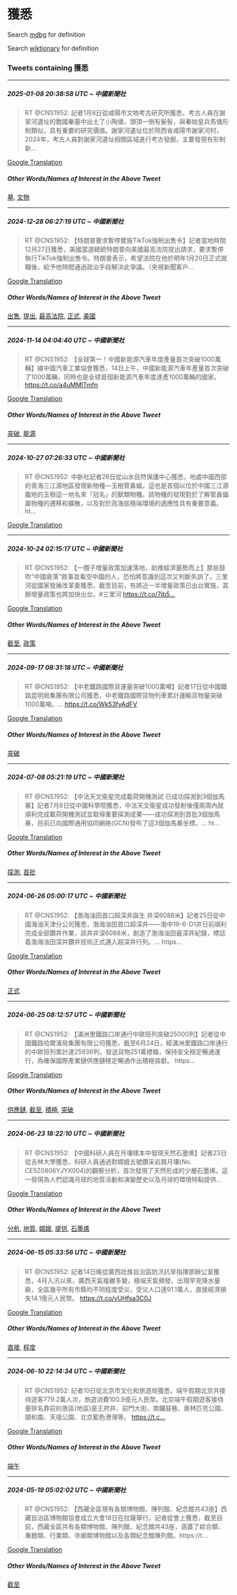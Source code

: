 # 獲悉

Search [mdbg](https://www.mdbg.net/chinese/dictionary?page=worddict&wdrst=0&wdqb=獲悉) for definition

Search [wiktionary](https://en.wiktionary.org/wiki/獲悉) for definition

### Tweets containing 獲悉

___
##### 2025-01-08 20:38:58 UTC ~ 中國新聞社
> RT @CNS1952: 記者1月8日從咸陽市文物考古研究所獲悉，考古人員在謝家河遺址的戰國秦墓中出土了小陶俑，頭頂一側有髮髻，與秦始皇兵馬俑形制類似，具有重要的研究價值。謝家河遺址位於陝西省咸陽市謝家河村，2024年，考古人員對謝家河遺址相關區域進行考古發掘，主要發現有形制新…

[Google Translation](https://translate.google.com/?hi=en&tab=TT&sl=zh-CN&tl=en&op=translate&text=RT+%40CNS1952%3A+%E8%A8%98%E8%80%851%E6%9C%888%E6%97%A5%E5%BE%9E%E5%92%B8%E9%99%BD%E5%B8%82%E6%96%87%E7%89%A9%E8%80%83%E5%8F%A4%E7%A0%94%E7%A9%B6%E6%89%80%E7%8D%B2%E6%82%89%EF%BC%8C%E8%80%83%E5%8F%A4%E4%BA%BA%E5%93%A1%E5%9C%A8%E8%AC%9D%E5%AE%B6%E6%B2%B3%E9%81%BA%E5%9D%80%E7%9A%84%E6%88%B0%E5%9C%8B%E7%A7%A6%E5%A2%93%E4%B8%AD%E5%87%BA%E5%9C%9F%E4%BA%86%E5%B0%8F%E9%99%B6%E4%BF%91%EF%BC%8C%E9%A0%AD%E9%A0%82%E4%B8%80%E5%81%B4%E6%9C%89%E9%AB%AE%E9%AB%BB%EF%BC%8C%E8%88%87%E7%A7%A6%E5%A7%8B%E7%9A%87%E5%85%B5%E9%A6%AC%E4%BF%91%E5%BD%A2%E5%88%B6%E9%A1%9E%E4%BC%BC%EF%BC%8C%E5%85%B7%E6%9C%89%E9%87%8D%E8%A6%81%E7%9A%84%E7%A0%94%E7%A9%B6%E5%83%B9%E5%80%BC%E3%80%82%E8%AC%9D%E5%AE%B6%E6%B2%B3%E9%81%BA%E5%9D%80%E4%BD%8D%E6%96%BC%E9%99%9D%E8%A5%BF%E7%9C%81%E5%92%B8%E9%99%BD%E5%B8%82%E8%AC%9D%E5%AE%B6%E6%B2%B3%E6%9D%91%EF%BC%8C2024%E5%B9%B4%EF%BC%8C%E8%80%83%E5%8F%A4%E4%BA%BA%E5%93%A1%E5%B0%8D%E8%AC%9D%E5%AE%B6%E6%B2%B3%E9%81%BA%E5%9D%80%E7%9B%B8%E9%97%9C%E5%8D%80%E5%9F%9F%E9%80%B2%E8%A1%8C%E8%80%83%E5%8F%A4%E7%99%BC%E6%8E%98%EF%BC%8C%E4%B8%BB%E8%A6%81%E7%99%BC%E7%8F%BE%E6%9C%89%E5%BD%A2%E5%88%B6%E6%96%B0%E2%80%A6)
##### Other Words/Names of Interest in the Above Tweet
[墓](墓.md), [文物](文物.md)
___
##### 2024-12-28 06:27:19 UTC ~ 中國新聞社
> RT @CNS1952: 【特朗普要求暫停實施TikTok強制出售令】記者當地時間12月27日獲悉，美國當選總統特朗普向美國最高法院提出請求，要求暫停執行TikTok強制出售令。特朗普表示，希望法院在他於明年1月20日正式就職後，給予他時間通過政治手段解決此爭議。（央視新聞客戶…

[Google Translation](https://translate.google.com/?hi=en&tab=TT&sl=zh-CN&tl=en&op=translate&text=RT+%40CNS1952%3A+%E3%80%90%E7%89%B9%E6%9C%97%E6%99%AE%E8%A6%81%E6%B1%82%E6%9A%AB%E5%81%9C%E5%AF%A6%E6%96%BDTikTok%E5%BC%B7%E5%88%B6%E5%87%BA%E5%94%AE%E4%BB%A4%E3%80%91%E8%A8%98%E8%80%85%E7%95%B6%E5%9C%B0%E6%99%82%E9%96%9312%E6%9C%8827%E6%97%A5%E7%8D%B2%E6%82%89%EF%BC%8C%E7%BE%8E%E5%9C%8B%E7%95%B6%E9%81%B8%E7%B8%BD%E7%B5%B1%E7%89%B9%E6%9C%97%E6%99%AE%E5%90%91%E7%BE%8E%E5%9C%8B%E6%9C%80%E9%AB%98%E6%B3%95%E9%99%A2%E6%8F%90%E5%87%BA%E8%AB%8B%E6%B1%82%EF%BC%8C%E8%A6%81%E6%B1%82%E6%9A%AB%E5%81%9C%E5%9F%B7%E8%A1%8CTikTok%E5%BC%B7%E5%88%B6%E5%87%BA%E5%94%AE%E4%BB%A4%E3%80%82%E7%89%B9%E6%9C%97%E6%99%AE%E8%A1%A8%E7%A4%BA%EF%BC%8C%E5%B8%8C%E6%9C%9B%E6%B3%95%E9%99%A2%E5%9C%A8%E4%BB%96%E6%96%BC%E6%98%8E%E5%B9%B41%E6%9C%8820%E6%97%A5%E6%AD%A3%E5%BC%8F%E5%B0%B1%E8%81%B7%E5%BE%8C%EF%BC%8C%E7%B5%A6%E4%BA%88%E4%BB%96%E6%99%82%E9%96%93%E9%80%9A%E9%81%8E%E6%94%BF%E6%B2%BB%E6%89%8B%E6%AE%B5%E8%A7%A3%E6%B1%BA%E6%AD%A4%E7%88%AD%E8%AD%B0%E3%80%82%EF%BC%88%E5%A4%AE%E8%A6%96%E6%96%B0%E8%81%9E%E5%AE%A2%E6%88%B6%E2%80%A6)
##### Other Words/Names of Interest in the Above Tweet
[出售](出售.md), [提出](提出.md), [最高法院](最高法院.md), [正式](正式.md), [美國](美國.md)
___
##### 2024-11-14 04:04:40 UTC ~ 中國新聞社
> RT @CNS1952: 【全球第一！中國新能源汽車年度產量首次突破1000萬輛】據中國汽車工業協會獲悉，14日上午，中國新能源汽車年產量首次突破了1000萬輛，同時也是全球首個新能源汽車年度達產1000萬輛的國家。 https://t.co/a4uMMlTmfn

[Google Translation](https://translate.google.com/?hi=en&tab=TT&sl=zh-CN&tl=en&op=translate&text=RT+%40CNS1952%3A+%E3%80%90%E5%85%A8%E7%90%83%E7%AC%AC%E4%B8%80%EF%BC%81%E4%B8%AD%E5%9C%8B%E6%96%B0%E8%83%BD%E6%BA%90%E6%B1%BD%E8%BB%8A%E5%B9%B4%E5%BA%A6%E7%94%A2%E9%87%8F%E9%A6%96%E6%AC%A1%E7%AA%81%E7%A0%B41000%E8%90%AC%E8%BC%9B%E3%80%91%E6%93%9A%E4%B8%AD%E5%9C%8B%E6%B1%BD%E8%BB%8A%E5%B7%A5%E6%A5%AD%E5%8D%94%E6%9C%83%E7%8D%B2%E6%82%89%EF%BC%8C14%E6%97%A5%E4%B8%8A%E5%8D%88%EF%BC%8C%E4%B8%AD%E5%9C%8B%E6%96%B0%E8%83%BD%E6%BA%90%E6%B1%BD%E8%BB%8A%E5%B9%B4%E7%94%A2%E9%87%8F%E9%A6%96%E6%AC%A1%E7%AA%81%E7%A0%B4%E4%BA%861000%E8%90%AC%E8%BC%9B%EF%BC%8C%E5%90%8C%E6%99%82%E4%B9%9F%E6%98%AF%E5%85%A8%E7%90%83%E9%A6%96%E5%80%8B%E6%96%B0%E8%83%BD%E6%BA%90%E6%B1%BD%E8%BB%8A%E5%B9%B4%E5%BA%A6%E9%81%94%E7%94%A21000%E8%90%AC%E8%BC%9B%E7%9A%84%E5%9C%8B%E5%AE%B6%E3%80%82+https%3A%2F%2Ft.co%2Fa4uMMlTmfn)
##### Other Words/Names of Interest in the Above Tweet
[突破](突破.md), [能源](能源.md)
___
##### 2024-10-27 07:26:33 UTC ~ 中國新聞社
> RT @CNS1952: 中新社記者26日從山水自然保護中心獲悉，地處中國西部的青海三江源地區發現新物種—玉樹管鼻蝠，這也是首個以位於中國三江源腹地的玉樹這一地名來「冠名」的獸類物種。該物種的發現對於了解管鼻蝠屬物種的遷移和擴散，以及對於高海拔極端環境的適應性具有重要意義。ht…

[Google Translation](https://translate.google.com/?hi=en&tab=TT&sl=zh-CN&tl=en&op=translate&text=RT+%40CNS1952%3A+%E4%B8%AD%E6%96%B0%E7%A4%BE%E8%A8%98%E8%80%8526%E6%97%A5%E5%BE%9E%E5%B1%B1%E6%B0%B4%E8%87%AA%E7%84%B6%E4%BF%9D%E8%AD%B7%E4%B8%AD%E5%BF%83%E7%8D%B2%E6%82%89%EF%BC%8C%E5%9C%B0%E8%99%95%E4%B8%AD%E5%9C%8B%E8%A5%BF%E9%83%A8%E7%9A%84%E9%9D%92%E6%B5%B7%E4%B8%89%E6%B1%9F%E6%BA%90%E5%9C%B0%E5%8D%80%E7%99%BC%E7%8F%BE%E6%96%B0%E7%89%A9%E7%A8%AE%E2%80%94%E7%8E%89%E6%A8%B9%E7%AE%A1%E9%BC%BB%E8%9D%A0%EF%BC%8C%E9%80%99%E4%B9%9F%E6%98%AF%E9%A6%96%E5%80%8B%E4%BB%A5%E4%BD%8D%E6%96%BC%E4%B8%AD%E5%9C%8B%E4%B8%89%E6%B1%9F%E6%BA%90%E8%85%B9%E5%9C%B0%E7%9A%84%E7%8E%89%E6%A8%B9%E9%80%99%E4%B8%80%E5%9C%B0%E5%90%8D%E4%BE%86%E3%80%8C%E5%86%A0%E5%90%8D%E3%80%8D%E7%9A%84%E7%8D%B8%E9%A1%9E%E7%89%A9%E7%A8%AE%E3%80%82%E8%A9%B2%E7%89%A9%E7%A8%AE%E7%9A%84%E7%99%BC%E7%8F%BE%E5%B0%8D%E6%96%BC%E4%BA%86%E8%A7%A3%E7%AE%A1%E9%BC%BB%E8%9D%A0%E5%B1%AC%E7%89%A9%E7%A8%AE%E7%9A%84%E9%81%B7%E7%A7%BB%E5%92%8C%E6%93%B4%E6%95%A3%EF%BC%8C%E4%BB%A5%E5%8F%8A%E5%B0%8D%E6%96%BC%E9%AB%98%E6%B5%B7%E6%8B%94%E6%A5%B5%E7%AB%AF%E7%92%B0%E5%A2%83%E7%9A%84%E9%81%A9%E6%87%89%E6%80%A7%E5%85%B7%E6%9C%89%E9%87%8D%E8%A6%81%E6%84%8F%E7%BE%A9%E3%80%82ht%E2%80%A6)
___
##### 2024-10-24 02:15:17 UTC ~ 中國新聞社
> RT @CNS1952: 【一攬子增量政策加速落地，助推經濟蓄勢而上】那些鼓吹“中國衰落”敘事並看空中國的人，恐怕將意識到這次又判斷失誤了。三里河從國家發展改革委獲悉，截至目前，有將近一半增量政策已出台實施，其餘增量政策也將加快出台。#三里河 https://t.co/7ib5…

[Google Translation](https://translate.google.com/?hi=en&tab=TT&sl=zh-CN&tl=en&op=translate&text=RT+%40CNS1952%3A+%E3%80%90%E4%B8%80%E6%94%AC%E5%AD%90%E5%A2%9E%E9%87%8F%E6%94%BF%E7%AD%96%E5%8A%A0%E9%80%9F%E8%90%BD%E5%9C%B0%EF%BC%8C%E5%8A%A9%E6%8E%A8%E7%B6%93%E6%BF%9F%E8%93%84%E5%8B%A2%E8%80%8C%E4%B8%8A%E3%80%91%E9%82%A3%E4%BA%9B%E9%BC%93%E5%90%B9%E2%80%9C%E4%B8%AD%E5%9C%8B%E8%A1%B0%E8%90%BD%E2%80%9D%E6%95%98%E4%BA%8B%E4%B8%A6%E7%9C%8B%E7%A9%BA%E4%B8%AD%E5%9C%8B%E7%9A%84%E4%BA%BA%EF%BC%8C%E6%81%90%E6%80%95%E5%B0%87%E6%84%8F%E8%AD%98%E5%88%B0%E9%80%99%E6%AC%A1%E5%8F%88%E5%88%A4%E6%96%B7%E5%A4%B1%E8%AA%A4%E4%BA%86%E3%80%82%E4%B8%89%E9%87%8C%E6%B2%B3%E5%BE%9E%E5%9C%8B%E5%AE%B6%E7%99%BC%E5%B1%95%E6%94%B9%E9%9D%A9%E5%A7%94%E7%8D%B2%E6%82%89%EF%BC%8C%E6%88%AA%E8%87%B3%E7%9B%AE%E5%89%8D%EF%BC%8C%E6%9C%89%E5%B0%87%E8%BF%91%E4%B8%80%E5%8D%8A%E5%A2%9E%E9%87%8F%E6%94%BF%E7%AD%96%E5%B7%B2%E5%87%BA%E5%8F%B0%E5%AF%A6%E6%96%BD%EF%BC%8C%E5%85%B6%E9%A4%98%E5%A2%9E%E9%87%8F%E6%94%BF%E7%AD%96%E4%B9%9F%E5%B0%87%E5%8A%A0%E5%BF%AB%E5%87%BA%E5%8F%B0%E3%80%82%23%E4%B8%89%E9%87%8C%E6%B2%B3+https%3A%2F%2Ft.co%2F7ib5%E2%80%A6)
##### Other Words/Names of Interest in the Above Tweet
[截至](截至.md), [政策](政策.md)
___
##### 2024-09-17 08:31:18 UTC ~ 中國新聞社
> RT @CNS1952: 【中老鐵路國際貨運量突破1000萬噸】記者17日從中國鐵路昆明局集團有限公司獲悉，中老鐵路國際貨物列車累計運輸貨物量突破1000萬噸。… https://t.co/Wk53fyAdFV

[Google Translation](https://translate.google.com/?hi=en&tab=TT&sl=zh-CN&tl=en&op=translate&text=RT+%40CNS1952%3A+%E3%80%90%E4%B8%AD%E8%80%81%E9%90%B5%E8%B7%AF%E5%9C%8B%E9%9A%9B%E8%B2%A8%E9%81%8B%E9%87%8F%E7%AA%81%E7%A0%B41000%E8%90%AC%E5%99%B8%E3%80%91%E8%A8%98%E8%80%8517%E6%97%A5%E5%BE%9E%E4%B8%AD%E5%9C%8B%E9%90%B5%E8%B7%AF%E6%98%86%E6%98%8E%E5%B1%80%E9%9B%86%E5%9C%98%E6%9C%89%E9%99%90%E5%85%AC%E5%8F%B8%E7%8D%B2%E6%82%89%EF%BC%8C%E4%B8%AD%E8%80%81%E9%90%B5%E8%B7%AF%E5%9C%8B%E9%9A%9B%E8%B2%A8%E7%89%A9%E5%88%97%E8%BB%8A%E7%B4%AF%E8%A8%88%E9%81%8B%E8%BC%B8%E8%B2%A8%E7%89%A9%E9%87%8F%E7%AA%81%E7%A0%B41000%E8%90%AC%E5%99%B8%E3%80%82%E2%80%A6+https%3A%2F%2Ft.co%2FWk53fyAdFV)
##### Other Words/Names of Interest in the Above Tweet
[突破](突破.md)
___
##### 2024-07-08 05:21:19 UTC ~ 中國新聞社
> RT @CNS1952: 【中法天文衛星完成載荷開機測試 已成功探測到3個伽馬暴】記者7月8日從中國科學院獲悉，中法天文衛星成功發射後僅兩周內就順利完成載荷開機測試並取得重要探測成果——成功探測到首批3個伽馬暴，目前已向國際通用協同網絡(GCN)發布了這3個伽馬暴坐標。… ht…

[Google Translation](https://translate.google.com/?hi=en&tab=TT&sl=zh-CN&tl=en&op=translate&text=RT+%40CNS1952%3A+%E3%80%90%E4%B8%AD%E6%B3%95%E5%A4%A9%E6%96%87%E8%A1%9B%E6%98%9F%E5%AE%8C%E6%88%90%E8%BC%89%E8%8D%B7%E9%96%8B%E6%A9%9F%E6%B8%AC%E8%A9%A6+%E5%B7%B2%E6%88%90%E5%8A%9F%E6%8E%A2%E6%B8%AC%E5%88%B03%E5%80%8B%E4%BC%BD%E9%A6%AC%E6%9A%B4%E3%80%91%E8%A8%98%E8%80%857%E6%9C%888%E6%97%A5%E5%BE%9E%E4%B8%AD%E5%9C%8B%E7%A7%91%E5%AD%B8%E9%99%A2%E7%8D%B2%E6%82%89%EF%BC%8C%E4%B8%AD%E6%B3%95%E5%A4%A9%E6%96%87%E8%A1%9B%E6%98%9F%E6%88%90%E5%8A%9F%E7%99%BC%E5%B0%84%E5%BE%8C%E5%83%85%E5%85%A9%E5%91%A8%E5%85%A7%E5%B0%B1%E9%A0%86%E5%88%A9%E5%AE%8C%E6%88%90%E8%BC%89%E8%8D%B7%E9%96%8B%E6%A9%9F%E6%B8%AC%E8%A9%A6%E4%B8%A6%E5%8F%96%E5%BE%97%E9%87%8D%E8%A6%81%E6%8E%A2%E6%B8%AC%E6%88%90%E6%9E%9C%E2%80%94%E2%80%94%E6%88%90%E5%8A%9F%E6%8E%A2%E6%B8%AC%E5%88%B0%E9%A6%96%E6%89%B93%E5%80%8B%E4%BC%BD%E9%A6%AC%E6%9A%B4%EF%BC%8C%E7%9B%AE%E5%89%8D%E5%B7%B2%E5%90%91%E5%9C%8B%E9%9A%9B%E9%80%9A%E7%94%A8%E5%8D%94%E5%90%8C%E7%B6%B2%E7%B5%A1%28GCN%29%E7%99%BC%E5%B8%83%E4%BA%86%E9%80%993%E5%80%8B%E4%BC%BD%E9%A6%AC%E6%9A%B4%E5%9D%90%E6%A8%99%E3%80%82%E2%80%A6+ht%E2%80%A6)
##### Other Words/Names of Interest in the Above Tweet
[探測](探測.md), [首批](首批.md)
___
##### 2024-06-26 05:00:17 UTC ~ 中國新聞社
> RT @CNS1952: 【渤海油田首口超深井誕生 井深6088米】記者25日從中國海油天津分公司獲悉，渤海油田首口超深井——渤中19-6-D1井日前順利完成全部鑽井作業，該井井深6088米，創造了渤海油田最深井紀錄，標誌着渤海油田深井鑽井技術正式邁入超深井行列。… https…

[Google Translation](https://translate.google.com/?hi=en&tab=TT&sl=zh-CN&tl=en&op=translate&text=RT+%40CNS1952%3A+%E3%80%90%E6%B8%A4%E6%B5%B7%E6%B2%B9%E7%94%B0%E9%A6%96%E5%8F%A3%E8%B6%85%E6%B7%B1%E4%BA%95%E8%AA%95%E7%94%9F+%E4%BA%95%E6%B7%B16088%E7%B1%B3%E3%80%91%E8%A8%98%E8%80%8525%E6%97%A5%E5%BE%9E%E4%B8%AD%E5%9C%8B%E6%B5%B7%E6%B2%B9%E5%A4%A9%E6%B4%A5%E5%88%86%E5%85%AC%E5%8F%B8%E7%8D%B2%E6%82%89%EF%BC%8C%E6%B8%A4%E6%B5%B7%E6%B2%B9%E7%94%B0%E9%A6%96%E5%8F%A3%E8%B6%85%E6%B7%B1%E4%BA%95%E2%80%94%E2%80%94%E6%B8%A4%E4%B8%AD19-6-D1%E4%BA%95%E6%97%A5%E5%89%8D%E9%A0%86%E5%88%A9%E5%AE%8C%E6%88%90%E5%85%A8%E9%83%A8%E9%91%BD%E4%BA%95%E4%BD%9C%E6%A5%AD%EF%BC%8C%E8%A9%B2%E4%BA%95%E4%BA%95%E6%B7%B16088%E7%B1%B3%EF%BC%8C%E5%89%B5%E9%80%A0%E4%BA%86%E6%B8%A4%E6%B5%B7%E6%B2%B9%E7%94%B0%E6%9C%80%E6%B7%B1%E4%BA%95%E7%B4%80%E9%8C%84%EF%BC%8C%E6%A8%99%E8%AA%8C%E7%9D%80%E6%B8%A4%E6%B5%B7%E6%B2%B9%E7%94%B0%E6%B7%B1%E4%BA%95%E9%91%BD%E4%BA%95%E6%8A%80%E8%A1%93%E6%AD%A3%E5%BC%8F%E9%82%81%E5%85%A5%E8%B6%85%E6%B7%B1%E4%BA%95%E8%A1%8C%E5%88%97%E3%80%82%E2%80%A6+https%E2%80%A6)
##### Other Words/Names of Interest in the Above Tweet
[正式](正式.md)
___
##### 2024-06-25 08:12:57 UTC ~ 中國新聞社
> RT @CNS1952: 【滿洲里鐵路口岸通行中歐班列突破25000列】記者從中國鐵路哈爾濱局集團有限公司獲悉，截至6月24日，經滿洲里鐵路口岸通行的中歐班列累計達25936列，發送貨物251萬標箱，保持安全穩定暢通運行，為確保國際產業鏈供應鏈穩定暢通作出積極貢獻。 https…

[Google Translation](https://translate.google.com/?hi=en&tab=TT&sl=zh-CN&tl=en&op=translate&text=RT+%40CNS1952%3A+%E3%80%90%E6%BB%BF%E6%B4%B2%E9%87%8C%E9%90%B5%E8%B7%AF%E5%8F%A3%E5%B2%B8%E9%80%9A%E8%A1%8C%E4%B8%AD%E6%AD%90%E7%8F%AD%E5%88%97%E7%AA%81%E7%A0%B425000%E5%88%97%E3%80%91%E8%A8%98%E8%80%85%E5%BE%9E%E4%B8%AD%E5%9C%8B%E9%90%B5%E8%B7%AF%E5%93%88%E7%88%BE%E6%BF%B1%E5%B1%80%E9%9B%86%E5%9C%98%E6%9C%89%E9%99%90%E5%85%AC%E5%8F%B8%E7%8D%B2%E6%82%89%EF%BC%8C%E6%88%AA%E8%87%B36%E6%9C%8824%E6%97%A5%EF%BC%8C%E7%B6%93%E6%BB%BF%E6%B4%B2%E9%87%8C%E9%90%B5%E8%B7%AF%E5%8F%A3%E5%B2%B8%E9%80%9A%E8%A1%8C%E7%9A%84%E4%B8%AD%E6%AD%90%E7%8F%AD%E5%88%97%E7%B4%AF%E8%A8%88%E9%81%9425936%E5%88%97%EF%BC%8C%E7%99%BC%E9%80%81%E8%B2%A8%E7%89%A9251%E8%90%AC%E6%A8%99%E7%AE%B1%EF%BC%8C%E4%BF%9D%E6%8C%81%E5%AE%89%E5%85%A8%E7%A9%A9%E5%AE%9A%E6%9A%A2%E9%80%9A%E9%81%8B%E8%A1%8C%EF%BC%8C%E7%82%BA%E7%A2%BA%E4%BF%9D%E5%9C%8B%E9%9A%9B%E7%94%A2%E6%A5%AD%E9%8F%88%E4%BE%9B%E6%87%89%E9%8F%88%E7%A9%A9%E5%AE%9A%E6%9A%A2%E9%80%9A%E4%BD%9C%E5%87%BA%E7%A9%8D%E6%A5%B5%E8%B2%A2%E7%8D%BB%E3%80%82+https%E2%80%A6)
##### Other Words/Names of Interest in the Above Tweet
[供應鏈](供應鏈.md), [截至](截至.md), [積極](積極.md), [突破](突破.md)
___
##### 2024-06-23 18:22:10 UTC ~ 中國新聞社
> RT @CNS1952: 【中國科研人員在月壤樣本中發現天然石墨烯】記者23日從吉林大學獲悉，科研人員通過對嫦娥五號鑽采岩屑月壤(No. CE5Z0806YJYX004)的觀察分析，首次發現了天然形成的少層石墨烯。這一發現為人們認識月球的地質活動和演變歷史以及月球的環境特點提供…

[Google Translation](https://translate.google.com/?hi=en&tab=TT&sl=zh-CN&tl=en&op=translate&text=RT+%40CNS1952%3A+%E3%80%90%E4%B8%AD%E5%9C%8B%E7%A7%91%E7%A0%94%E4%BA%BA%E5%93%A1%E5%9C%A8%E6%9C%88%E5%A3%A4%E6%A8%A3%E6%9C%AC%E4%B8%AD%E7%99%BC%E7%8F%BE%E5%A4%A9%E7%84%B6%E7%9F%B3%E5%A2%A8%E7%83%AF%E3%80%91%E8%A8%98%E8%80%8523%E6%97%A5%E5%BE%9E%E5%90%89%E6%9E%97%E5%A4%A7%E5%AD%B8%E7%8D%B2%E6%82%89%EF%BC%8C%E7%A7%91%E7%A0%94%E4%BA%BA%E5%93%A1%E9%80%9A%E9%81%8E%E5%B0%8D%E5%AB%A6%E5%A8%A5%E4%BA%94%E8%99%9F%E9%91%BD%E9%87%87%E5%B2%A9%E5%B1%91%E6%9C%88%E5%A3%A4%28No.+CE5Z0806YJYX004%29%E7%9A%84%E8%A7%80%E5%AF%9F%E5%88%86%E6%9E%90%EF%BC%8C%E9%A6%96%E6%AC%A1%E7%99%BC%E7%8F%BE%E4%BA%86%E5%A4%A9%E7%84%B6%E5%BD%A2%E6%88%90%E7%9A%84%E5%B0%91%E5%B1%A4%E7%9F%B3%E5%A2%A8%E7%83%AF%E3%80%82%E9%80%99%E4%B8%80%E7%99%BC%E7%8F%BE%E7%82%BA%E4%BA%BA%E5%80%91%E8%AA%8D%E8%AD%98%E6%9C%88%E7%90%83%E7%9A%84%E5%9C%B0%E8%B3%AA%E6%B4%BB%E5%8B%95%E5%92%8C%E6%BC%94%E8%AE%8A%E6%AD%B7%E5%8F%B2%E4%BB%A5%E5%8F%8A%E6%9C%88%E7%90%83%E7%9A%84%E7%92%B0%E5%A2%83%E7%89%B9%E9%BB%9E%E6%8F%90%E4%BE%9B%E2%80%A6)
##### Other Words/Names of Interest in the Above Tweet
[分析](分析.md), [地質](地質.md), [嫦娥](嫦娥.md), [提供](提供.md), [石墨烯](石墨烯.md)
___
##### 2024-06-15 05:33:56 UTC ~ 中國新聞社
> RT @CNS1952: 記者14日晚從廣西壯族自治區防汛抗旱指揮部辦公室獲悉，4月入汛以來，廣西天氣複雜多變，極端天氣頻發，出現罕見降水量級，全區幾乎所有市縣均不同程度受災，受災人口達91.1萬人，直接經濟損失14.1億元人民幣。 https://t.co/vUHfsa3C0J

[Google Translation](https://translate.google.com/?hi=en&tab=TT&sl=zh-CN&tl=en&op=translate&text=RT+%40CNS1952%3A+%E8%A8%98%E8%80%8514%E6%97%A5%E6%99%9A%E5%BE%9E%E5%BB%A3%E8%A5%BF%E5%A3%AF%E6%97%8F%E8%87%AA%E6%B2%BB%E5%8D%80%E9%98%B2%E6%B1%9B%E6%8A%97%E6%97%B1%E6%8C%87%E6%8F%AE%E9%83%A8%E8%BE%A6%E5%85%AC%E5%AE%A4%E7%8D%B2%E6%82%89%EF%BC%8C4%E6%9C%88%E5%85%A5%E6%B1%9B%E4%BB%A5%E4%BE%86%EF%BC%8C%E5%BB%A3%E8%A5%BF%E5%A4%A9%E6%B0%A3%E8%A4%87%E9%9B%9C%E5%A4%9A%E8%AE%8A%EF%BC%8C%E6%A5%B5%E7%AB%AF%E5%A4%A9%E6%B0%A3%E9%A0%BB%E7%99%BC%EF%BC%8C%E5%87%BA%E7%8F%BE%E7%BD%95%E8%A6%8B%E9%99%8D%E6%B0%B4%E9%87%8F%E7%B4%9A%EF%BC%8C%E5%85%A8%E5%8D%80%E5%B9%BE%E4%B9%8E%E6%89%80%E6%9C%89%E5%B8%82%E7%B8%A3%E5%9D%87%E4%B8%8D%E5%90%8C%E7%A8%8B%E5%BA%A6%E5%8F%97%E7%81%BD%EF%BC%8C%E5%8F%97%E7%81%BD%E4%BA%BA%E5%8F%A3%E9%81%9491.1%E8%90%AC%E4%BA%BA%EF%BC%8C%E7%9B%B4%E6%8E%A5%E7%B6%93%E6%BF%9F%E6%90%8D%E5%A4%B114.1%E5%84%84%E5%85%83%E4%BA%BA%E6%B0%91%E5%B9%A3%E3%80%82+https%3A%2F%2Ft.co%2FvUHfsa3C0J)
##### Other Words/Names of Interest in the Above Tweet
[直接](直接.md), [程度](程度.md)
___
##### 2024-06-10 22:14:34 UTC ~ 中國新聞社
> RT @CNS1952: 記者10日從北京市文化和旅遊局獲悉，端午假期北京共接待遊客779.2萬人次，旅遊消費100.9億元人民幣。北京端午假期遊客接待量排名靠前的景區(地區)是王府井、前門大街、南鑼鼓巷、奧林匹克公園、頤和園、天壇公園、北京藍色港灣等。 https://t.c…

[Google Translation](https://translate.google.com/?hi=en&tab=TT&sl=zh-CN&tl=en&op=translate&text=RT+%40CNS1952%3A+%E8%A8%98%E8%80%8510%E6%97%A5%E5%BE%9E%E5%8C%97%E4%BA%AC%E5%B8%82%E6%96%87%E5%8C%96%E5%92%8C%E6%97%85%E9%81%8A%E5%B1%80%E7%8D%B2%E6%82%89%EF%BC%8C%E7%AB%AF%E5%8D%88%E5%81%87%E6%9C%9F%E5%8C%97%E4%BA%AC%E5%85%B1%E6%8E%A5%E5%BE%85%E9%81%8A%E5%AE%A2779.2%E8%90%AC%E4%BA%BA%E6%AC%A1%EF%BC%8C%E6%97%85%E9%81%8A%E6%B6%88%E8%B2%BB100.9%E5%84%84%E5%85%83%E4%BA%BA%E6%B0%91%E5%B9%A3%E3%80%82%E5%8C%97%E4%BA%AC%E7%AB%AF%E5%8D%88%E5%81%87%E6%9C%9F%E9%81%8A%E5%AE%A2%E6%8E%A5%E5%BE%85%E9%87%8F%E6%8E%92%E5%90%8D%E9%9D%A0%E5%89%8D%E7%9A%84%E6%99%AF%E5%8D%80%28%E5%9C%B0%E5%8D%80%29%E6%98%AF%E7%8E%8B%E5%BA%9C%E4%BA%95%E3%80%81%E5%89%8D%E9%96%80%E5%A4%A7%E8%A1%97%E3%80%81%E5%8D%97%E9%91%BC%E9%BC%93%E5%B7%B7%E3%80%81%E5%A5%A7%E6%9E%97%E5%8C%B9%E5%85%8B%E5%85%AC%E5%9C%92%E3%80%81%E9%A0%A4%E5%92%8C%E5%9C%92%E3%80%81%E5%A4%A9%E5%A3%87%E5%85%AC%E5%9C%92%E3%80%81%E5%8C%97%E4%BA%AC%E8%97%8D%E8%89%B2%E6%B8%AF%E7%81%A3%E7%AD%89%E3%80%82+https%3A%2F%2Ft.c%E2%80%A6)
##### Other Words/Names of Interest in the Above Tweet
[端午](端午.md)
___
##### 2024-05-19 05:02:02 UTC ~ 中國新聞社
> RT @CNS1952: 【西藏全區現有各類博物館、陳列館、紀念館共43座】西藏自治區博物館協會成立大會18日在拉薩舉行。記者從會上獲悉，截至目前，西藏全區共有各類博物館、陳列館、紀念館共43座，涵蓋了綜合類、專題類、行業類、寺廟類博物館以及各類紀念館陳列館。https://t…

[Google Translation](https://translate.google.com/?hi=en&tab=TT&sl=zh-CN&tl=en&op=translate&text=RT+%40CNS1952%3A+%E3%80%90%E8%A5%BF%E8%97%8F%E5%85%A8%E5%8D%80%E7%8F%BE%E6%9C%89%E5%90%84%E9%A1%9E%E5%8D%9A%E7%89%A9%E9%A4%A8%E3%80%81%E9%99%B3%E5%88%97%E9%A4%A8%E3%80%81%E7%B4%80%E5%BF%B5%E9%A4%A8%E5%85%B143%E5%BA%A7%E3%80%91%E8%A5%BF%E8%97%8F%E8%87%AA%E6%B2%BB%E5%8D%80%E5%8D%9A%E7%89%A9%E9%A4%A8%E5%8D%94%E6%9C%83%E6%88%90%E7%AB%8B%E5%A4%A7%E6%9C%8318%E6%97%A5%E5%9C%A8%E6%8B%89%E8%96%A9%E8%88%89%E8%A1%8C%E3%80%82%E8%A8%98%E8%80%85%E5%BE%9E%E6%9C%83%E4%B8%8A%E7%8D%B2%E6%82%89%EF%BC%8C%E6%88%AA%E8%87%B3%E7%9B%AE%E5%89%8D%EF%BC%8C%E8%A5%BF%E8%97%8F%E5%85%A8%E5%8D%80%E5%85%B1%E6%9C%89%E5%90%84%E9%A1%9E%E5%8D%9A%E7%89%A9%E9%A4%A8%E3%80%81%E9%99%B3%E5%88%97%E9%A4%A8%E3%80%81%E7%B4%80%E5%BF%B5%E9%A4%A8%E5%85%B143%E5%BA%A7%EF%BC%8C%E6%B6%B5%E8%93%8B%E4%BA%86%E7%B6%9C%E5%90%88%E9%A1%9E%E3%80%81%E5%B0%88%E9%A1%8C%E9%A1%9E%E3%80%81%E8%A1%8C%E6%A5%AD%E9%A1%9E%E3%80%81%E5%AF%BA%E5%BB%9F%E9%A1%9E%E5%8D%9A%E7%89%A9%E9%A4%A8%E4%BB%A5%E5%8F%8A%E5%90%84%E9%A1%9E%E7%B4%80%E5%BF%B5%E9%A4%A8%E9%99%B3%E5%88%97%E9%A4%A8%E3%80%82https%3A%2F%2Ft%E2%80%A6)
##### Other Words/Names of Interest in the Above Tweet
[截至](截至.md)
